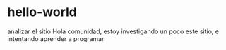 # hello-world
analizar el sitio
Hola comunidad, estoy investigando un poco este sitio, e intentando aprender a programar
